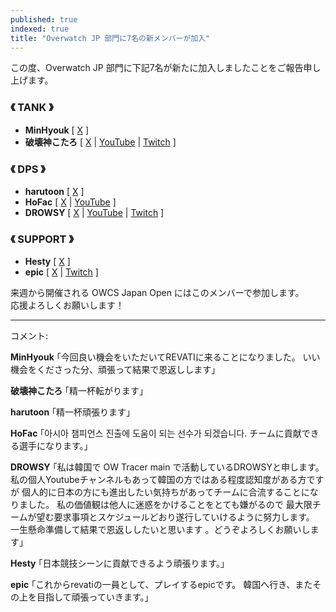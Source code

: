 ```yaml
---
published: true
indexed: true
title: "Overwatch JP 部門に7名の新メンバーが加入"
---
```


この度、Overwatch JP 部門に下記7名が新たに加入しましたことをご報告申し上げます。

### 《 TANK 》

- **MinHyouk** [ [X](https://x.com/JeonMinHyouk_ow) ]
- **破壊神こたろ** [ [X](https://x.com/mareku1212) |
[YouTube](https://youtube.com/@hakaisinkotaro) |
[Twitch](https://twitch.tv/hakaisinnkotaro) ]

### 《 DPS 》

- **harutoon** [ [X](https://x.com/harutoon_FN) ]
- **HoFac** [ [X](https://x.com/HoneyFactory_OW) |
[YouTube](https://youtube.com/@ahoneyfactory9887) ]
- **DROWSY** [ [X](https://x.com/drowsy4150) |
[YouTube](https://youtube.com/channel/UCm-Yd-aYSagMqVdMZSYiKLQ) |
[Twitch](https://twitch.tv/drowsy4150) ]

### 《 SUPPORT 》

- **Hesty** [ [X](https://x.com/__Hestyow) ]
- **epic** [ [X](https://x.com/ep11111123) |
[Twitch](https://twitch.tv/ep1c_ow) ]

来週から開催される OWCS Japan Open にはこのメンバーで参加します。  
応援よろしくお願いします！

---

コメント:

**MinHyouk** ｢今回良い機会をいただいてREVATIに来ることになりました。
いい機会をくださった分、頑張って結果で恩返しします｣

**破壊神こたろ** ｢精一杯転がります｣

**harutoon** ｢精一杯頑張ります｣

**HoFac** ｢아시아 챔피언스 진출에 도움이 되는 선수가 되겠습니다.
チームに貢献できる選手になります。｣

**DROWSY** ｢私は韓国で OW Tracer main で活動しているDROWSYと申します。
私の個人Youtubeチャンネルもあって韓国の方ではある程度認知度がある方ですが
個人的に日本の方にも進出したい気持ちがあってチームに合流することになりました。
私の価値観は他人に迷惑をかけることをとても嫌がるので
最大限チームが望む要求事項とスケジュールどおり遂行していけるように努力します。
一生懸命準備して結果で恩返ししたいと思います 。どうぞよろしくお願いします｣

**Hesty** ｢日本競技シーンに貢献できるよう頑張ります。｣

**epic** ｢これからrevatiの一員として、プレイするepicです。
韓国へ行き、またその上を目指して頑張っていきます。｣ 
